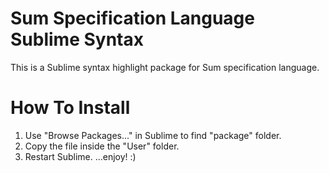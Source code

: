 Sum Specification Language Sublime Syntax
=========================================

This is a Sublime syntax highlight package for Sum specification language.

How To Install
==============
1. Use "Browse Packages..." in Sublime to find "package" folder.
2. Copy the file inside the "User" folder.
3. Restart Sublime.
...enjoy! :)
